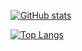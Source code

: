 [![GitHub stats](https://github-readme-stats.vercel.app/api?username=Liza858&include_all_commits=true&count_private=true&show_icons=true&theme=tokyonight&hide=stars,issues,contribs)](https://github.com/anuraghazra/github-readme-stats)

[![Top Langs](https://github-readme-stats.vercel.app/api/top-langs/?username=Liza858&layout=compact&theme=tokyonight&langs_count=10)](https://github.com/anuraghazra/github-readme-stats)
